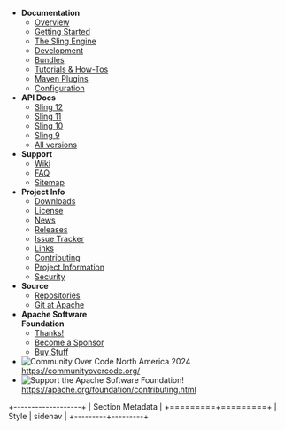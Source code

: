 - **Documentation**
  - [Overview](https://sling.apache.org/documentation.html)
  - [Getting Started](https://sling.apache.org/documentation/getting-started.html)
  - [The Sling Engine](https://sling.apache.org/documentation/the-sling-engine.html)
  - [Development](https://sling.apache.org/documentation/development.html)
  - [Bundles](https://sling.apache.org/documentation/bundles.html)
  - [Tutorials & How-Tos](https://sling.apache.org/documentation/tutorials-how-tos.html)
  - [Maven Plugins](https://sling.apache.org/components/)
  - [Configuration](https://sling.apache.org/documentation/configuration.html)
- **API Docs**
  - [Sling 12](https://sling.apache.org/apidocs/sling12/index.html)
  - [Sling 11](https://sling.apache.org/apidocs/sling11/index.html)
  - [Sling 10](https://sling.apache.org/apidocs/sling10/index.html)
  - [Sling 9](https://sling.apache.org/apidocs/sling9/index.html)
  - [All versions](https://sling.apache.org/documentation/apidocs.html)
- **Support**
  - [Wiki](https://s.apache.org/sling.wiki)
  - [FAQ](https://s.apache.org/sling.faq)
  - [Sitemap](https://sling.apache.org/sitemap.html)
- **Project Info**
  - [Downloads](https://sling.apache.org/downloads.cgi)
  - [License](https://www.apache.org/licenses/)
  - [News](https://sling.apache.org/news.html)
  - [Releases](https://sling.apache.org/releases.html)
  - [Issue Tracker](https://issues.apache.org/jira/browse/SLING)
  - [Links](https://sling.apache.org/links.html)
  - [Contributing](https://sling.apache.org/contributing.html)
  - [Project Information](https://sling.apache.org/project-information.html)
  - [Security](https://sling.apache.org/project-information/security.html)
- **Source**
  - [Repositories](https://sling.apache.org/repolist.html)
  - [Git at Apache](https://gitbox.apache.org/repos/asf?s=sling)
- **Apache Software**\
  **Foundation**
  - [Thanks!](https://www.apache.org/foundation/thanks.html)
  - [Become a Sponsor](https://www.apache.org/foundation/sponsorship.html)
  - [Buy Stuff](https://www.apache.org/foundation/buy_stuff.html)
- ![Community Over Code North America 2024][image0]\
  <https://communityovercode.org/>
- ![Support the Apache Software Foundation!][image1]\
  <https://apache.org/foundation/contributing.html>

+-------------------+
| Section Metadata  |
+=========+=========+
| Style   | sidenav |
+---------+---------+

[image0]: https://main--testkarlslingreleases--aemdemos.hlx.page/media_15e0f8b5c0408bc8961793459d5d56afa23681ddc.png#width=522&height=521

[image1]: https://main--testkarlslingreleases--aemdemos.hlx.page/media_14130b24974d60d0550983b85a496283eed147808.png#width=300&height=300
